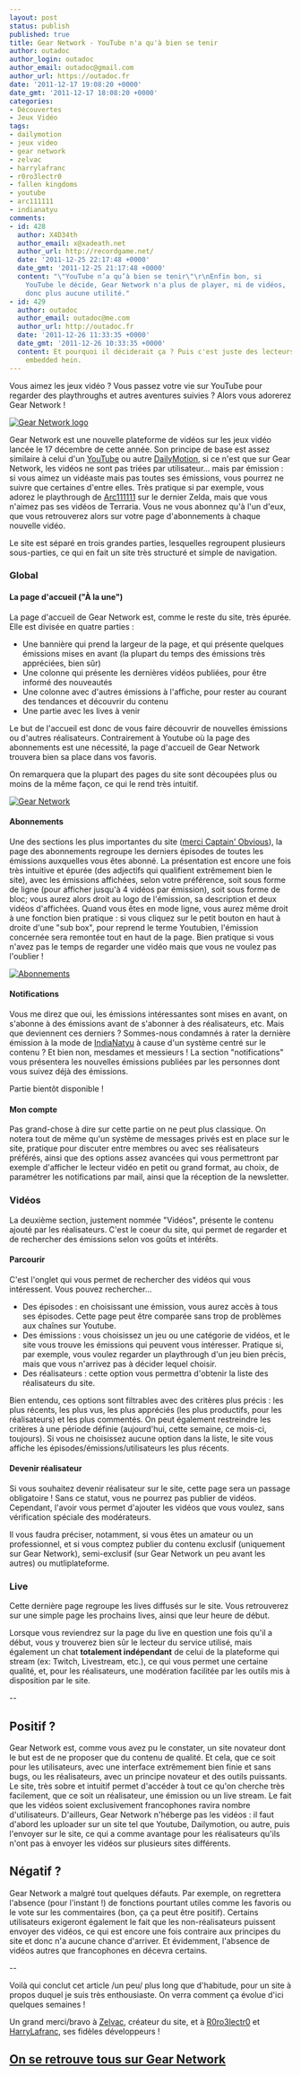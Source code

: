 ```yaml
---
layout: post
status: publish
published: true
title: Gear Network - YouTube n'a qu'à bien se tenir
author: outadoc
author_login: outadoc
author_email: outadoc@gmail.com
author_url: https://outadoc.fr
date: '2011-12-17 19:08:20 +0000'
date_gmt: '2011-12-17 18:08:20 +0000'
categories:
- Découvertes
- Jeux Vidéo
tags:
- dailymotion
- jeux video
- gear network
- zelvac
- harrylafranc
- r0ro3lectr0
- fallen kingdoms
- youtube
- arc111111
- indianatyu
comments:
- id: 428
  author: X4D34th
  author_email: x@xadeath.net
  author_url: http://recordgame.net/
  date: '2011-12-25 22:17:48 +0000'
  date_gmt: '2011-12-25 21:17:48 +0000'
  content: "\"YouTube n’a qu’à bien se tenir\"\r\nEnfin bon, si
    YouTube le décide, Gear Network n'a plus de player, ni de vidéos,
    donc plus aucune utilité."
- id: 429
  author: outadoc
  author_email: outadoc@me.com
  author_url: http://outadoc.fr
  date: '2011-12-26 11:33:35 +0000'
  date_gmt: '2011-12-26 10:33:35 +0000'
  content: Et pourquoi il déciderait ça ? Puis c'est juste des lecteurs
    embedded hein.
---
```

Vous aimez les jeux vidéo ? Vous passez votre vie sur YouTube pour regarder des playthroughs et autres aventures suivies ? Alors vous adorerez Gear Network !

[![](https://outadoc.fr/wp-content/uploads/2011/12/xns32s1.png "Gear Network logo")][1]

Gear Network est une nouvelle plateforme de vidéos sur les jeux vidéo lancée le 17 décembre de cette année. Son principe de base est assez similaire à celui d'un [YouTube][2] ou autre [DailyMotion][3], si ce n'est que sur Gear Network, les vidéos ne sont pas triées par utilisateur... mais par émission : si vous aimez un vidéaste mais pas toutes ses émissions, vous pourrez ne suivre que certaines d'entre elles. Très pratique si par exemple, vous adorez le playthrough de [Arc111111][4] sur le dernier Zelda, mais que vous n'aimez pas ses vidéos de Terraria. Vous ne vous abonnez qu'à l'un d'eux, que vous retrouverez alors sur votre page d'abonnements à chaque nouvelle vidéo.

Le site est séparé en trois grandes parties, lesquelles regroupent plusieurs sous-parties, ce qui en fait un site très structuré et simple de navigation.

### Global

#### La page d'accueil ("À la une")

La page d'accueil de Gear Network est, comme le reste du site, très épurée. Elle est divisée en quatre parties :

-   Une bannière qui prend la largeur de la page, et qui présente quelques émissions mises en avant (la plupart du temps des émissions très appréciées, bien sûr)
-   Une colonne qui présente les dernières vidéos publiées, pour être informé des nouveautés
-   Une colonne avec d'autres émissions à l'affiche, pour rester au courant des tendances et découvrir du contenu
-   Une partie avec les lives à venir

Le but de l'accueil est donc de vous faire découvrir de nouvelles émissions ou d'autres réalisateurs. Contrairement à Youtube où la page des abonnements est une nécessité, la page d'accueil de Gear Network trouvera bien sa place dans vos favoris.

On remarquera que la plupart des pages du site sont découpées plus ou moins de la même façon, ce qui le rend très intuitif.

[![](https://outadoc.fr/wp-content/uploads/2011/12/Gear-Network-905x10241.png "Gear Network")][5]

#### Abonnements

Une des sections les plus importantes du site ([merci Captain' Obvious][6]), la page des abonnements regroupe les derniers épisodes de toutes les émissions auxquelles vous êtes abonné. La présentation est encore une fois très intuitive et épurée (des adjectifs qui qualifient extrêmement bien le site), avec les émissions affichées, selon votre préférence, soit sous forme de ligne (pour afficher jusqu'à 4 vidéos par émission), soit sous forme de bloc; vous aurez alors droit au logo de l'émission, sa description et deux vidéos d'affichées. Quand vous êtes en mode ligne, vous aurez même droit à une fonction bien pratique : si vous cliquez sur le petit bouton en haut à droite d'une "sub box", pour reprend le terme Youtubien, l'émission concernée sera remontée tout en haut de la page. Bien pratique si vous n'avez pas le temps de regarder une vidéo mais que vous ne voulez pas l'oublier !

[![](https://outadoc.fr/wp-content/uploads/2011/12/gn2-1024x4961.png "Abonnements")][7]

#### Notifications

Vous me direz que oui, les émissions intéressantes sont mises en avant, on s'abonne à des émissions avant de s'abonner à des réalisateurs, etc. Mais que deviennent ces derniers ? Sommes-nous condamnés à rater la dernière émission à la mode de [IndiaNatyu][8] à cause d'un système centré sur le contenu ? Et bien non, mesdames et messieurs ! La section "notifications" vous présentera les nouvelles émissions publiées par les personnes dont vous suivez déjà des émissions.

Partie bientôt disponible !

#### Mon compte

Pas grand-chose à dire sur cette partie on ne peut plus classique. On notera tout de même qu'un système de messages privés est en place sur le site, pratique pour discuter entre membres ou avec ses réalisateurs préférés, ainsi que des options assez avancées qui vous permettront par exemple d'afficher le lecteur vidéo en petit ou grand format, au choix, de paramétrer les notifications par mail, ainsi que la réception de la newsletter.

### Vidéos

La deuxième section, justement nommée "Vidéos", présente le contenu ajouté par les réalisateurs. C'est le coeur du site, qui permet de regarder et de rechercher des émissions selon vos goûts et intérêts.

#### Parcourir

C'est l'onglet qui vous permet de rechercher des vidéos qui vous intéressent. Vous pouvez rechercher...

-   Des épisodes : en choisissant une émission, vous aurez accès à tous ses épisodes. Cette page peut être comparée sans trop de problèmes aux chaînes sur Youtube.
-   Des émissions : vous choisissez un jeu ou une catégorie de vidéos, et le site vous trouve les émissions qui peuvent vous intéresser. Pratique si, par exemple, vous voulez regarder un playthrough d'un jeu bien précis, mais que vous n'arrivez pas à décider lequel choisir.
-   Des réalisateurs : cette option vous permettra d'obtenir la liste des réalisateurs du site.

Bien entendu, ces options sont filtrables avec des critères plus précis : les plus récents, les plus vus, les plus appréciés (les plus productifs, pour les réalisateurs) et les plus commentés. On peut également restreindre les critères à une période définie (aujourd'hui, cette semaine, ce mois-ci, toujours). Si vous ne choisissez aucune option dans la liste, le site vous affiche les épisodes/émissions/utilisateurs les plus récents.

#### Devenir réalisateur

Si vous souhaitez devenir réalisateur sur le site, cette page sera un passage obligatoire ! Sans ce statut, vous ne pourrez pas publier de vidéos. Cependant, l'avoir vous permet d'ajouter les vidéos que vous voulez, sans vérification spéciale des modérateurs.

Il vous faudra préciser, notamment, si vous êtes un amateur ou un professionnel, et si vous comptez publier du contenu exclusif (uniquement sur Gear Network), semi-exclusif (sur Gear Network un peu avant les autres) ou mutliplateforme.

### Live

Cette dernière page regroupe les lives diffusés sur le site. Vous retrouverez sur une simple page les prochains lives, ainsi que leur heure de début.

Lorsque vous reviendrez sur la page du live en question une fois qu'il a début, vous y trouverez bien sûr le lecteur du service utilisé, mais également un chat **totalement indépendant** de celui de la plateforme qui stream (ex: Twitch, Livestream, etc.), ce qui vous permet une certaine qualité, et, pour les réalisateurs, une modération facilitée par les outils mis à disposition par le site.

--

## Positif ?

Gear Network est, comme vous avez pu le constater, un site novateur dont le but est de ne proposer que du contenu de qualité. Et cela, que ce soit pour les utilisateurs, avec une interface extrêmement bien finie et sans bugs, ou les réalisateurs, avec un principe novateur et des outils puissants. Le site, très sobre et intuitif permet d'accéder à tout ce qu'on cherche très facilement, que ce soit un réalisateur, une émission ou un live stream. Le fait que les vidéos soient exclusivement francophones ravira nombre d'utilisateurs. D'ailleurs, Gear Network n'héberge pas les vidéos : il faut d'abord les uploader sur un site tel que Youtube, Dailymotion, ou autre, puis l'envoyer sur le site, ce qui a comme avantage pour les réalisateurs qu'ils n'ont pas à envoyer les vidéos sur plusieurs sites différents.

## Négatif ?

Gear Network a malgré tout quelques défauts. Par exemple, on regrettera l'absence (pour l'instant !) de fonctions pourtant utiles comme les favoris ou le vote sur les commentaires (bon, ça ça peut être positif). Certains utilisateurs exigeront également le fait que les non-réalisateurs puissent envoyer des vidéos, ce qui est encore une fois contraire aux principes du site et donc n'a aucune chance d'arriver. Et évidemment, l'absence de vidéos autres que francophones en décevra certains.

--

Voilà qui conclut cet article /un peu/ plus long que d'habitude, pour un site à propos duquel je suis très enthousiaste. On verra comment ça évolue d'ici quelques semaines !

Un grand merci/bravo à [Zelvac][9], créateur du site, et à [R0ro3lectr0][10] et [HarryLafranc][11], ses fidèles développeurs !

## [On se retrouve tous sur Gear Network][12]

[1]: http://gear-network.com
[2]: http://youtube.com
[3]: http://dailymotion.com
[4]: http://twitter.com/arc111111
[5]: http://gear-network.com
[6]: http://www.youtube.com/watch?v=WX7aP70mx1c
[7]: http://gear-network.com/abonnements
[8]: http://twitter.com/indianatyu
[9]: http://twitter.com/Zelvac
[10]: http://twitter.com/R0ro3lectr0
[11]: http://twitter.com/HarryLafranc
[12]: http://gear-network.com
